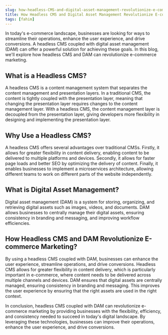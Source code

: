 ```yaml
---
slug: how-headless-CMS-and-digital-asset-management-revolutionize-e-commerce-marketing
title: How Headless CMS and Digital Asset Management Revolutionize E-commerce Marketing
tags: [fahim]
---
```


In today's e-commerce landscape, businesses are looking for ways to streamline their operations, enhance the user experience, and drive conversions. A headless CMS coupled with digital asset management (DAM) can offer a powerful solution for achieving these goals. In this blog, we'll explore how headless CMS and DAM can revolutionize e-commerce marketing.

<!-- truncate -->

## What is a Headless CMS?

A headless CMS is a content management system that separates the content management and presentation layers. In a traditional CMS, the content is tightly coupled with the presentation layer, meaning that changing the presentation layer requires changes to the content management layer. With a headless CMS, the content management layer is decoupled from the presentation layer, giving developers more flexibility in designing and implementing the presentation layer.

## Why Use a Headless CMS?

A headless CMS offers several advantages over traditional CMSs. Firstly, it allows for greater flexibility in content delivery, enabling content to be delivered to multiple platforms and devices. Secondly, it allows for faster page loads and better SEO by optimizing the delivery of content. Finally, it enables businesses to implement a microservices architecture, allowing different teams to work on different parts of the website independently.

## What is Digital Asset Management?

Digital asset management (DAM) is a system for storing, organizing, and retrieving digital assets such as images, videos, and documents. DAM allows businesses to centrally manage their digital assets, ensuring consistency in branding and messaging, and improving workflow efficiencies.

## How Headless CMS and DAM Revolutionize E-commerce Marketing?

By using a headless CMS coupled with DAM, businesses can enhance the user experience, streamline operations, and drive conversions. Headless CMS allows for greater flexibility in content delivery, which is particularly important in e-commerce, where content needs to be delivered across multiple channels and devices. DAM ensures that digital assets are centrally managed, ensuring consistency in branding and messaging. This improves the user experience by ensuring that the right assets are used in the right context.

In conclusion, headless CMS coupled with DAM can revolutionize e-commerce marketing by providing businesses with the flexibility, efficiency, and consistency needed to succeed in today's digital landscape. By leveraging these technologies, businesses can improve their operations, enhance the user experience, and drive conversions.
